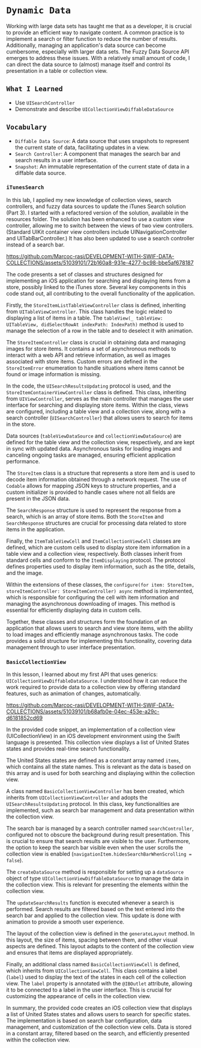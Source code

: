 # `Dynamic Data`

Working with large data sets has taught me that as a developer, it is crucial to provide an efficient way to navigate content. A common practice is to implement a search or filter function to reduce the number of results. Additionally, managing an application's data source can become cumbersome, especially with larger data sets. The Fuzzy Data Source API emerges to address these issues. With a relatively small amount of code, I can direct the data source to (almost) manage itself and control its presentation in a table or collection view.

## `What I Learned`

- Use `UISearchController`
- Demonstrate and describe `UICollectionViewDiffableDataSource`


## `Vocabulary`
- `Diffable Data Source`: A data source that uses snapshots to represent the current state of data, facilitating updates in a view.
- `Search Controller`: A component that manages the search bar and search results in a user interface.
- `Snapshot`: An immutable representation of the current state of data in a diffable data source.

### `iTunesSearch`

In this lab, I applied my new knowledge of collection views, search controllers, and fuzzy data sources to update the iTunes Search solution (Part 3). I started with a refactored version of the solution, available in the resources folder. The solution has been enhanced to use a custom view controller, allowing me to switch between the views of two view controllers. (Standard UIKit container view controllers include UINavigationController and UITabBarController.) It has also been updated to use a search controller instead of a search bar.

https://github.com/Marcoc-rasi/DEVELOPMENT-WITH-SWIF-DATA-COLLECTIONS/assets/51039101/72b160a8-931e-4277-bc98-bbe5af678187

The code presents a set of classes and structures designed for implementing an iOS application for searching and displaying items from a store, possibly linked to the iTunes store. Several key components in this code stand out, all contributing to the overall functionality of the application.

Firstly, the `StoreItemListTableViewController` class is defined, inheriting from `UITableViewController`. This class handles the logic related to displaying a list of items in a table. The `tableView(_ tableView: UITableView, didSelectRowAt indexPath: IndexPath)` method is used to manage the selection of a row in the table and to deselect it with animation.

The `StoreItemController` class is crucial in obtaining data and managing images for store items. It contains a set of asynchronous methods to interact with a web API and retrieve information, as well as images associated with store items. Custom errors are defined in the `StoreItemError` enumeration to handle situations where items cannot be found or image information is missing.

In the code, the `UISearchResultsUpdating` protocol is used, and the `StoreItemContainerViewController` class is defined. This class, inheriting from `UIViewController`, serves as the main controller that manages the user interface for searching and displaying store items. Within the class, views are configured, including a table view and a collection view, along with a search controller (`UISearchController`) that allows users to search for items in the store.

Data sources (`tableViewDataSource` and `collectionViewDataSource`) are defined for the table view and the collection view, respectively, and are kept in sync with updated data. Asynchronous tasks for loading images and canceling ongoing tasks are managed, ensuring efficient application performance.

The `StoreItem` class is a structure that represents a store item and is used to decode item information obtained through a network request. The use of `Codable` allows for mapping JSON keys to structure properties, and a custom initializer is provided to handle cases where not all fields are present in the JSON data.

The `SearchResponse` structure is used to represent the response from a search, which is an array of store items. Both the `StoreItem` and `SearchResponse` structures are crucial for processing data related to store items in the application.

Finally, the `ItemTableViewCell` and `ItemCollectionViewCell` classes are defined, which are custom cells used to display store item information in a table view and a collection view, respectively. Both classes inherit from standard cells and conform to the `ItemDisplaying` protocol. The protocol defines properties used to display item information, such as the title, details, and the image.

Within the extensions of these classes, the `configure(for item: StoreItem, storeItemController: StoreItemController) async` method is implemented, which is responsible for configuring the cell with item information and managing the asynchronous downloading of images. This method is essential for efficiently displaying data in custom cells.

Together, these classes and structures form the foundation of an application that allows users to search and view store items, with the ability to load images and efficiently manage asynchronous tasks. The code provides a solid structure for implementing this functionality, covering data management through to user interface presentation.

### `BasicCollectionView`

In this lesson, I learned about my first API that uses generics: `UICollectionViewDiffableDataSource`. I understood how it can reduce the work required to provide data to a collection view by offering standard features, such as animation of changes, automatically.

https://github.com/Marcoc-rasi/DEVELOPMENT-WITH-SWIF-DATA-COLLECTIONS/assets/51039101/b68afb0e-04ec-453e-a29c-d6181852cd69

In the provided code snippet, an implementation of a collection view (UICollectionView) in an iOS development environment using the Swift language is presented. This collection view displays a list of United States states and provides real-time search functionality.

The United States states are defined as a constant array named `items`, which contains all the state names. This is relevant as the data is based on this array and is used for both searching and displaying within the collection view.

A class named `BasicCollectionViewController` has been created, which inherits from `UICollectionViewController` and adopts the `UISearchResultsUpdating` protocol. In this class, key functionalities are implemented, such as search bar management and data presentation within the collection view.

The search bar is managed by a search controller named `searchController`, configured not to obscure the background during result presentation. This is crucial to ensure that search results are visible to the user. Furthermore, the option to keep the search bar visible even when the user scrolls the collection view is enabled (`navigationItem.hidesSearchBarWhenScrolling = false`).

The `createDataSource` method is responsible for setting up a `dataSource` object of type `UICollectionViewDiffableDataSource` to manage the data in the collection view. This is relevant for presenting the elements within the collection view.

The `updateSearchResults` function is executed whenever a search is performed. Search results are filtered based on the text entered into the search bar and applied to the collection view. This update is done with animation to provide a smooth user experience.

The layout of the collection view is defined in the `generateLayout` method. In this layout, the size of items, spacing between them, and other visual aspects are defined. This layout adapts to the content of the collection view and ensures that items are displayed appropriately.

Finally, an additional class named `BasicCollectionViewCell` is defined, which inherits from `UICollectionViewCell`. This class contains a label (`label`) used to display the text of the states in each cell of the collection view. The `label` property is annotated with the `@IBOutlet` attribute, allowing it to be connected to a label in the user interface. This is crucial for customizing the appearance of cells in the collection view.

In summary, the provided code creates an iOS collection view that displays a list of United States states and allows users to search for specific states. The implementation is based on search bar configuration, data management, and customization of the collection view cells. Data is stored in a constant array, filtered based on the search, and efficiently presented within the collection view.
